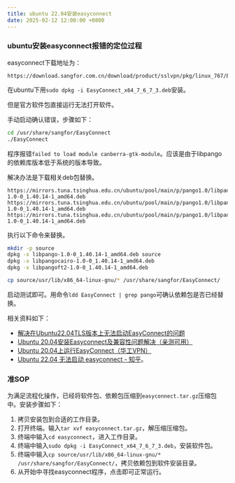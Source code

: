 ```yaml
---
title: ubuntu 22.04安装easyconnect
date: 2025-02-12 12:00:00 +0800
---
```


### ubuntu安装easyconnect报错的定位过程

easyconnect下载地址为：

```
https://download.sangfor.com.cn/download/product/sslvpn/pkg/linux_767/EasyConnect_x64_7_6_7_3.deb
```

在ubuntu下用`sudo dpkg -i EasyConnect_x64_7_6_7_3.deb`安装。

但是官方软件包直接运行无法打开软件。

手动启动确认错误，步骤如下：

```bash
cd /usr/share/sangfor/EasyConnect
./EasyConnect
```

程序报错`failed to load module canberra-gtk-module`。应该是由于libpango的依赖库版本低于系统的版本导致。

解决办法是下载相关deb包替换。

```
https://mirrors.tuna.tsinghua.edu.cn/ubuntu/pool/main/p/pango1.0/libpangocairo-1.0-0_1.40.14-1_amd64.deb
https://mirrors.tuna.tsinghua.edu.cn/ubuntu/pool/main/p/pango1.0/libpangoft2-1.0-0_1.40.14-1_amd64.deb
https://mirrors.tuna.tsinghua.edu.cn/ubuntu/pool/main/p/pango1.0/libpango-1.0-0_1.40.14-1_amd64.deb
```

执行以下命令来替换。

```bash
mkdir -p source
dpkg -x libpango-1.0-0_1.40.14-1_amd64.deb source
dpkg -x libpangocairo-1.0-0_1.40.14-1_amd64.deb
dpkg -x libpangoft2-1.0-0_1.40.14-1_amd64.deb

cp source/usr/lib/x86_64-linux-gnu/* /usr/share/sangfor/EasyConnect/
```

启动测试即可。用命令`ldd EasyConnect | grep pango`可确认依赖包是否已经替换。

相关资料如下：
- [解决在Ubuntu22.04TLS版本上无法启动EasyConnect的问题](https://juejin.cn/post/7121236352032571422)
- [Ubuntu 20.04安装Easyconnect及兼容性问题解决（亲测可用）](https://blog.csdn.net/weixin_37926734/article/details/123068318)
- [Ubuntu 20.04上运行EasyConnect（华工VPN）](https://zhuanlan.zhihu.com/p/348330977)
- [Ubuntu 22.04 无法启动 easyconnect - 知乎](https://zhuanlan.zhihu.com/p/648655420)。

### 准SOP

为满足流程化操作，已经将软件包、依赖包压缩到`easyconnect.tar.gz`压缩包中。安装步骤如下：
1. 拷贝安装包到合适的工作目录。
2. 打开终端。输入`tar xvf easyconnect.tar.gz`，解压缩压缩包。
3. 终端中输入`cd easyconnect`，进入工作目录。
4. 终端中输入`sudo dpkg -i EasyConnect_x64_7_6_7_3.deb`，安装软件包。
5. 终端中输入`cp source/usr/lib/x86_64-linux-gnu/* /usr/share/sangfor/EasyConnect/`，拷贝依赖包到软件安装目录。
6. 从开始中寻找easyconnect程序，点击即可正常运行。
